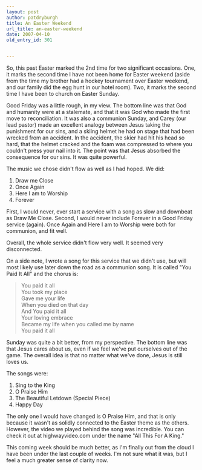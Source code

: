 ```yaml
---
layout: post
author: patdryburgh
title: An Easter Weekend
url_title: an-easter-weekend
date: 2007-04-10
old_entry_id: 301


---
```


So, this past Easter marked the 2nd time for two significant occasions. One, it marks the second time I have not been home for Easter weekend (aside from the time my brother had a hockey tournament over Easter weekend, and our family did the egg hunt in our hotel room). Two, it marks the second time I have been to church on Easter Sunday.

Good Friday was a little rough, in my view. The bottom line was that God and humanity were at a stalemate, and that it was God who made the first move to reconciliation. It was also a communion Sunday, and Carey (our lead pastor) made an excellent analogy between Jesus taking the punishment for our sins, and a skiing helmet he had on stage that had been wrecked from an accident. In the accident, the skier had hit his head so hard, that the helmet cracked and the foam was compressed to where you couldn't press your nail into it. The point was that Jesus absorbed the consequence for our sins. It was quite powerful.

The music we chose didn't flow as well as I had hoped. We did:

1. Draw me Close
2. Once Again
3. Here I am to Worship
4. Forever

First, I would never, ever start a service with a song as slow and downbeat as Draw Me Close. Second, I would never include Forever in a Good Friday service (again). Once Again and Here I am to Worship were both for communion, and fit well.

Overall, the whole service didn't flow very well. It seemed very disconnected.

On a side note, I wrote a song for this service that we didn't use, but will most likely use later down the road as a communion song. It is called "You Paid It All" and the chorus is:

<blockquote>You paid it all<br />
You took my place<br />
Gave me your life<br />
When you died on that day<br />
And You paid it all<br />
Your loving embrace<br />
Became my life when you called me by name<br />
You paid it all</blockquote>

Sunday was quite a bit better, from my perspective. The bottom line was that Jesus cares about us, even if we feel we've put ourselves out of the game. The overall idea is that no matter what we've done, Jesus is still loves us.

The songs were:

1. Sing to the King
2. O Praise Him
3. The Beautiful Letdown (Special Piece)
4. Happy Day

The only one I would have changed is O Praise Him, and that is only because it wasn't as solidly connected to the Easter theme as the others. However, the video we played behind the song was incredible. You can check it out at highwayvideo.com under the name "All This For A King."

This coming week should be much better, as I'm finally out from the cloud I have been under the last couple of weeks. I'm not sure what it was, but I feel a much greater sense of clarity now.